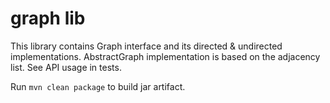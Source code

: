 # graph lib
This library contains Graph interface and its directed & undirected implementations. AbstractGraph implementation is based on the adjacency list. See API usage in tests. 

Run `mvn clean package` to build jar artifact. 
